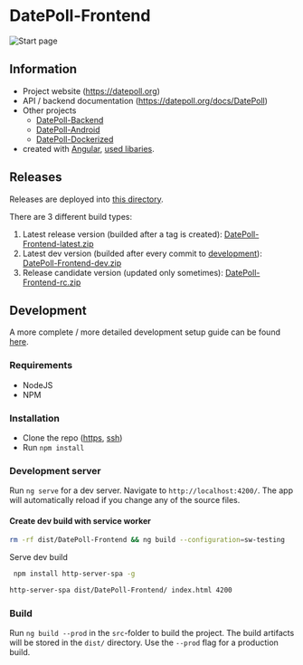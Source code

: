 # DatePoll-Frontend

![Start page](https://releases.datepoll.org/DatePoll/screenshot_startpage.png)

## Information

- Project website (https://datepoll.org)
- API / backend documentation (https://datepoll.org/docs/DatePoll)
- Other projects
  - [DatePoll-Backend](https://gitlab.com/DatePoll/DatePoll/datepoll-backend-php)
  - [DatePoll-Android](https://gitlab.com/DatePoll/DatePoll/datepoll-android)
  - [DatePoll-Dockerized](https://gitlab.com/DatePoll/DatePoll/datepoll-dockerized)
- created with [Angular](https://angular.io), [used libaries](https://gitlab.com/DatePoll/DatePoll/datepoll-frontend/-/blob/master/package.json).

## Releases

Releases are deployed into [this directory](https://releases.datepoll.org/DatePoll/Frontend-Releases/).

There are 3 different build types:

1. Latest release version (builded after a tag is created): [DatePoll-Frontend-latest.zip](https://releases.datepoll.org/DatePoll/Frontend-Releases/DatePoll-Frontend-latest.zip)
1. Latest dev version (builded after every commit to [development](https://gitlab.com/DatePoll/DatePoll/datepoll-frontend/-/tree/development)): [DatePoll-Frontend-dev.zip](https://releases.datepoll.org/DatePoll/Frontend-Releases/DatePoll-Frontend-dev.zip)
1. Release candidate version (updated only sometimes): [DatePoll-Frontend-rc.zip](https://releases.datepoll.org/DatePoll/Frontend-Releases/DatePoll-Frontend-rc.zip)

## Development

A more complete / more detailed development setup guide can be found [here](https://datepoll.org/docs/DatePoll/devAndBuilding).

### Requirements

- NodeJS
- NPM

### Installation

- Clone the repo ([https](https://gitlab.com/DatePoll/DatePoll/datepoll-frontend.git), [ssh](git@gitlab.com:DatePoll/DatePoll/datepoll-frontend.git))
- Run `npm install`

### Development server

Run `ng serve` for a dev server. Navigate to `http://localhost:4200/`. The app will automatically reload if you change any of the source files.

#### Create dev build with service worker

```bash
rm -rf dist/DatePoll-Frontend && ng build --configuration=sw-testing
```

Serve dev build

```bash
 npm install http-server-spa -g
```

```bash
http-server-spa dist/DatePoll-Frontend/ index.html 4200
```

### Build

Run `ng build --prod` in the `src`-folder to build the project. The build artifacts will be stored in the `dist/` directory. Use the `--prod` flag for a production build.
